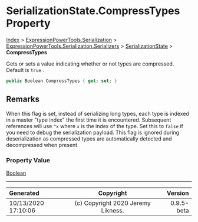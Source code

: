 ﻿# SerializationState.CompressTypes Property

[Index](../index.md) > [ExpressionPowerTools.Serialization](ExpressionPowerTools.Serialization.a.md) > [ExpressionPowerTools.Serialization.Serializers](ExpressionPowerTools.Serialization.Serializers.n.md) > [SerializationState](ExpressionPowerTools.Serialization.Serializers.SerializationState.cs.md) > **CompressTypes**

Gets or sets a value indicating whether or not types are compressed. Default is `true` .

```csharp
public Boolean CompressTypes { get; set; }
```

## Remarks

When this flag is set, instead of serializing long types, each type is indexed in a master
            "type index" the first time it is encountered. Subsequent references will use `^x` where `x` is the index of the type. Set this to `false` if you need to debug the
            serialization payload. This flag is ignored during deserialization as compressed types are
            automatically detected and decompressed when present.

### Property Value

 [Boolean](https://docs.microsoft.com/dotnet/api/system.boolean) 


---

| Generated | Copyright | Version |
| :-- | :-: | --: |
| 10/13/2020 17:10:06 | (c) Copyright 2020 Jeremy Likness. | 0.9.5-beta |

